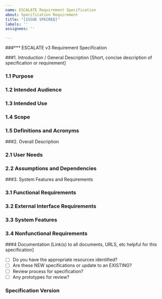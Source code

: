 ```yaml
---
name: ESCALATE Requirement Specification
about: Specification Requirement
title: "[ISSUE SPECREQ]"
labels: ''
assignees: ''

---
```


###*** ESCALATE v3 Requirement Specification

###1. Introduction / General Description
[Short, concise description of specification or requirement]

### 1.1 Purpose

### 1.2 Intended Audience

### 1.3 Intended Use

### 1.4 Scope

### 1.5 Definitions and Acronyms

###2. Overall Description

### 2.1 User Needs

### 2.2 Assumptions and Dependencies

###3. System Features and Requirements

### 3.1 Functional Requirements

### 3.2 External Interface Requirements

### 3.3 System Features

### 3.4 Nonfunctional Requirements

###4 Documentation
[Link(s) to all documents, URLS, etc helpful for this specification]

* [ ] Do you have the appropriate resources identified?
* [ ] Are these NEW specifications or update to an EXISTING?
* [ ] Review process for specification?
* [ ] Any prototypes for review?

### Specification Version
